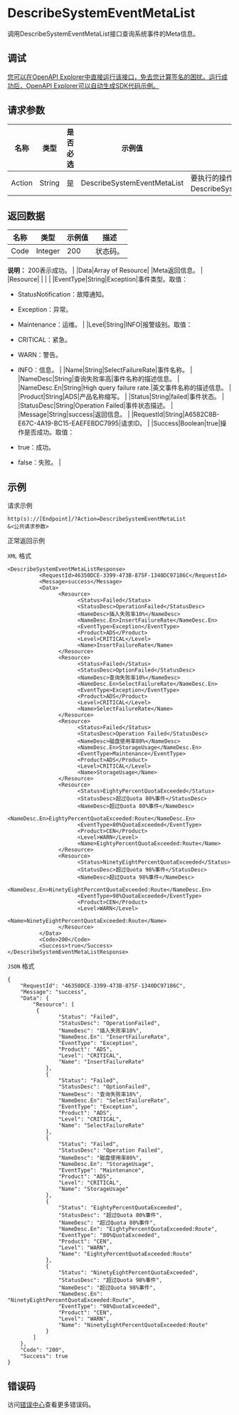 # DescribeSystemEventMetaList

调用DescribeSystemEventMetaList接口查询系统事件的Meta信息。

## 调试

[您可以在OpenAPI Explorer中直接运行该接口，免去您计算签名的困扰。运行成功后，OpenAPI Explorer可以自动生成SDK代码示例。](https://api.aliyun.com/#product=Cms&api=DescribeSystemEventMetaList&type=RPC&version=2019-01-01)

## 请求参数

|名称|类型|是否必选|示例值|描述|
|--|--|----|---|--|
|Action|String|是|DescribeSystemEventMetaList|要执行的操作，取值：DescribeSystemEventMetaList。 |

## 返回数据

|名称|类型|示例值|描述|
|--|--|---|--|
|Code|Integer|200|状态码。

 **说明：** 200表示成功。 |
|Data|Array of Resource| |Meta返回信息。 |
|Resource| | | |
|EventType|String|Exception|事件类型。取值：

 -   StatusNotification：故障通知。
-   Exception：异常。
-   Maintenance：运维。 |
|Level|String|INFO|报警级别。取值：

 -   CRITICAL：紧急。
-   WARN：警告。
-   INFO：信息。 |
|Name|String|SelectFailureRate|事件名称。 |
|NameDesc|String|查询失败率高|事件名称的描述信息。 |
|NameDesc.En|String|High query failure rate.|英文事件名称的描述信息。 |
|Product|String|ADS|产品名称缩写。 |
|Status|String|failed|事件状态。 |
|StatusDesc|String|Operation Failed|事件状态描述。 |
|Message|String|success|返回信息。 |
|RequestId|String|A6582C8B-E67C-4A19-BC15-EAEFEBDC7995|请求ID。 |
|Success|Boolean|true|操作是否成功。取值：

 -   true：成功。
-   false：失败。 |

## 示例

请求示例

```
http(s)://[Endpoint]/?Action=DescribeSystemEventMetaList
&<公共请求参数>
```

正常返回示例

`XML` 格式

```
<DescribeSystemEventMetaListResponse>
		  <RequestId>46350DCE-3399-473B-875F-1340DC97186C</RequestId>
		  <Message>success</Message>
		  <Data>
			    <Resource>
				      <Status>Failed</Status>
				      <StatusDesc>OperationFailed</StatusDesc>
				      <NameDesc>插入失败率10%</NameDesc>
				      <NameDesc.En>InsertFailureRate</NameDesc.En>
				      <EventType>Exception</EventType>
				      <Product>ADS</Product>
				      <Level>CRITICAL</Level>
				      <Name>InsertFailureRate</Name>
			    </Resource>
			    <Resource>
				      <Status>Failed</Status>
				      <StatusDesc>OptionFailed</StatusDesc>
				      <NameDesc>查询失败率10%</NameDesc>
				      <NameDesc.En>SelectFailureRate</NameDesc.En>
				      <EventType>Exception</EventType>
				      <Product>ADS</Product>
				      <Level>CRITICAL</Level>
				      <Name>SelectFailureRate</Name>
			    </Resource>
			    <Resource>
				      <Status>Failed</Status>
				      <StatusDesc>Operation Failed</StatusDesc>
				      <NameDesc>磁盘使用率80%</NameDesc>
				      <NameDesc.En>StorageUsage</NameDesc.En>
				      <EventType>Maintenance</EventType>
				      <Product>ADS</Product>
				      <Level>CRITICAL</Level>
				      <Name>StorageUsage</Name>
			    </Resource>
			    <Resource>
				      <Status>EightyPercentQuotaExceeded</Status>
				      <StatusDesc>超过Quota 80%事件</StatusDesc>
				      <NameDesc>超过Quota 80%事件</NameDesc>
				      <NameDesc.En>EightyPercentQuotaExceeded:Route</NameDesc.En>
				      <EventType>80%QuotaExceeded</EventType>
				      <Product>CEN</Product>
				      <Level>WARN</Level>
				      <Name>EightyPercentQuotaExceeded:Route</Name>
			    </Resource>
			    <Resource>
				      <Status>NinetyEightPercentQuotaExceeded</Status>
				      <StatusDesc>超过Quota 98%事件</StatusDesc>
				      <NameDesc>超过Quota 98%事件</NameDesc>
				      <NameDesc.En>NinetyEightPercentQuotaExceeded:Route</NameDesc.En>
				      <EventType>98%QuotaExceeded</EventType>
				      <Product>CEN</Product>
				      <Level>WARN</Level>
				      <Name>NinetyEightPercentQuotaExceeded:Route</Name>
			    </Resource>
		  </Data>
		  <Code>200</Code>
		  <Success>true</Success>
</DescribeSystemEventMetaListResponse>
```

`JSON` 格式

```
{
    "RequestId": "46350DCE-3399-473B-875F-1340DC97186C",
	"Message": "success",
    "Data": {
        "Resource": [
         {
				"Status": "Failed",
				"StatusDesc": "OperationFailed",
				"NameDesc": "插入失败率10%",
				"NameDesc.En": "InsertFailureRate",
				"EventType": "Exception",
				"Product": "ADS",
				"Level": "CRITICAL",
				"Name": "InsertFailureRate"
			},
			{
				"Status": "Failed",
				"StatusDesc": "OptionFailed",
				"NameDesc": "查询失败率10%",
				"NameDesc.En": "SelectFailureRate",
				"EventType": "Exception",
				"Product": "ADS",
				"Level": "CRITICAL",
				"Name": "SelectFailureRate"
			},
			{
				"Status": "Failed",
				"StatusDesc": "Operation Failed",
				"NameDesc": "磁盘使用率80%",
				"NameDesc.En": "StorageUsage",
				"EventType": "Maintenance",
				"Product": "ADS",
				"Level": "CRITICAL",
				"Name": "StorageUsage"
			},
			{
				"Status": "EightyPercentQuotaExceeded",
				"StatusDesc": "超过Quota 80%事件",
				"NameDesc": "超过Quota 80%事件",
				"NameDesc.En": "EightyPercentQuotaExceeded:Route",
				"EventType": "80%QuotaExceeded",
				"Product": "CEN",
				"Level": "WARN",
				"Name": "EightyPercentQuotaExceeded:Route"
			},
			{
				"Status": "NinetyEightPercentQuotaExceeded",
				"StatusDesc": "超过Quota 98%事件",
				"NameDesc": "超过Quota 98%事件",
				"NameDesc.En": "NinetyEightPercentQuotaExceeded:Route",
				"EventType": "98%QuotaExceeded",
				"Product": "CEN",
				"Level": "WARN",
				"Name": "NinetyEightPercentQuotaExceeded:Route"
			}
        ]
    },
    "Code": "200",
	"Success": true
}
```

## 错误码

访问[错误中心](https://error-center.alibabacloud.com/status/product/Cms)查看更多错误码。

